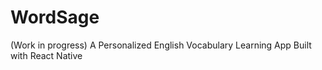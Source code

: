 # WordSage
(Work in progress) A Personalized English Vocabulary Learning App Built with React Native

